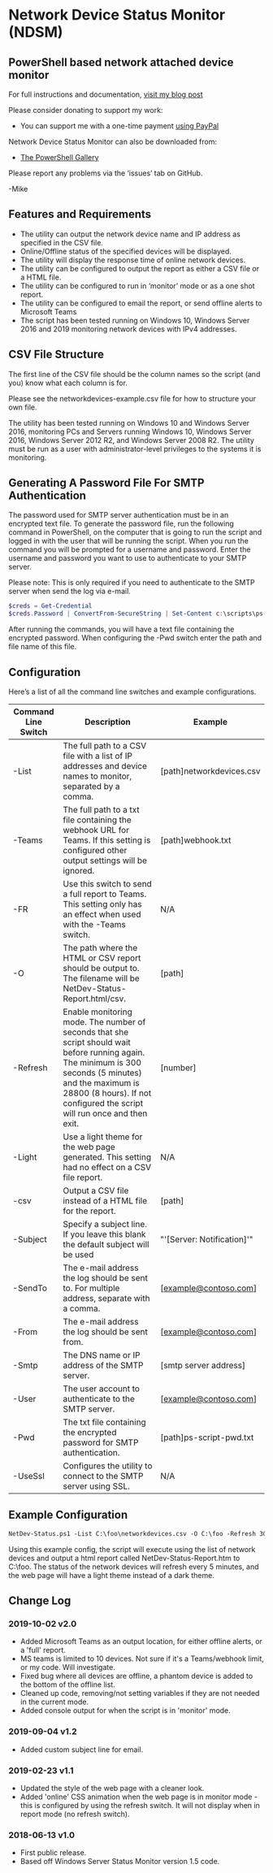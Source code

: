 # Network Device Status Monitor (NDSM)

## PowerShell based network attached device monitor

For full instructions and documentation, [visit my blog post](https://gal.vin/posts/network-device-status)

Please consider donating to support my work:

* You can support me with a one-time payment [using PayPal](https://www.paypal.me/digressive)

Network Device Status Monitor can also be downloaded from:

* [The PowerShell Gallery](https://www.powershellgallery.com/packages/NetDev-Status)

Please report any problems via the ‘issues’ tab on GitHub.

-Mike

## Features and Requirements

* The utility can output the network device name and IP address as specified in the CSV file.
* Online/Offline status of the specified devices will be displayed.
* The utility will display the response time of online network devices.
* The utility can be configured to output the report as either a CSV file or a HTML file.
* The utility can be configured to run in ‘monitor’ mode or as a one shot report.
* The utility can be configured to email the report, or send offline alerts to Microsoft Teams
* The script has been tested running on Windows 10, Windows Server 2016 and 2019 monitoring network devices with IPv4 addresses.

## CSV File Structure

The first line of the CSV file should be the column names so the script (and you) know what each column is for.

Please see the networkdevices-example.csv file for how to structure your own file.

The utility has been tested running on Windows 10 and Windows Server 2016, monitoring PCs and Servers running Windows 10, Windows Server 2016, Windows Server 2012 R2, and Windows Server 2008 R2. The utility must be run as a user with administrator-level privileges to the systems it is monitoring.

## Generating A Password File For SMTP Authentication

The password used for SMTP server authentication must be in an encrypted text file. To generate the password file, run the following command in PowerShell, on the computer that is going to run the script and logged in with the user that will be running the script. When you run the command you will be prompted for a username and password. Enter the username and password you want to use to authenticate to your SMTP server.

Please note: This is only required if you need to authenticate to the SMTP server when send the log via e-mail.

``` powershell
$creds = Get-Credential
$creds.Password | ConvertFrom-SecureString | Set-Content c:\scripts\ps-script-pwd.txt
```

After running the commands, you will have a text file containing the encrypted password. When configuring the -Pwd switch enter the path and file name of this file.

## Configuration

Here’s a list of all the command line switches and example configurations.

| Command Line Switch | Description | Example |
| ------------------- | ----------- | ------- |
| -List | The full path to a CSV file with a list of IP addresses and device names to monitor, separated by a comma. | [path\]networkdevices.csv |
| -Teams | The full path to a txt file containing the webhook URL for Teams. If this setting is configured other output settings will be ignored. | [path\]webhook.txt |
| -FR |  Use this switch to send a full report to Teams. This setting only has an effect when used with the -Teams switch. | N/A |
| -O | The path where the HTML or CSV report should be output to. The filename will be NetDev-Status-Report.html/csv. | [path\] |
| -Refresh | Enable monitoring mode. The number of seconds that she script should wait before running again. The minimum is 300 seconds (5 minutes) and the maximum is 28800 (8 hours). If not configured the script will run once and then exit. | [number] |
| -Light | Use a light theme for the web page generated. This setting had no effect on a CSV file report. | N/A |
| -csv | Output a CSV file instead of a HTML file for the report. | [path\]|
| -Subject | Specify a subject line. If you leave this blank the default subject will be used | "'[Server: Notification]'" |
| -SendTo | The e-mail address the log should be sent to. For multiple address, separate with a comma. | [example@contoso.com] |
| -From | The e-mail address the log should be sent from. | [example@contoso.com] |
| -Smtp | The DNS name or IP address of the SMTP server. | [smtp server address] |
| -User | The user account to authenticate to the SMTP server. | [example@contoso.com] |
| -Pwd | The txt file containing the encrypted password for SMTP authentication. | [path\]ps-script-pwd.txt |
| -UseSsl | Configures the utility to connect to the SMTP server using SSL. | N/A |

## Example Configuration

``` txt
NetDev-Status.ps1 -List C:\foo\networkdevices.csv -O C:\foo -Refresh 300 -Light
```

Using this example config, the script will execute using the list of network devices and output a html report called NetDev-Status-Report.htm to C:\foo. The status of the network devices will refresh every 5 minutes, and the web page will have a light theme instead of a dark theme.

## Change Log

### 2019-10-02 v2.0

* Added Microsoft Teams as an output location, for either offline alerts, or a 'full' report.
* MS teams is limited to 10 devices. Not sure if it's a Teams/webhook limit, or my code. Will investigate.
* Fixed bug where all devices are offline, a phantom device is added to the bottom of the offline list.
* Cleaned up code, removing/not setting variables if they are not needed in the current mode.
* Added console output for when the script is in 'monitor' mode.

### 2019-09-04 v1.2

* Added custom subject line for email.

### 2019-02-23 v1.1

* Updated the style of the web page with a cleaner look.
* Added 'online' CSS animation when the web page is in monitor mode - this is configured by using the refresh switch. It will not display when in report mode (no refresh switch).

### 2018-06-13 v1.0

* First public release.
* Based off Windows Server Status Monitor version 1.5 code.
